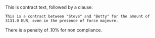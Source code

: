 This is contract text, followed by a clause:
``` <clause name="agreement"/>
This is a contract between "Steve" and "Betty" for the amount of 3131.0 EUR, even in the presence of force majeure.
```
There is a penalty of .10% for non compliance.